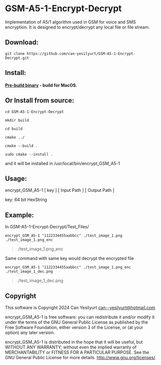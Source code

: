 # GSM-A5-1-Encrypt-Decrypt
Implementation of A5/1 algorithm used in GSM for voice and SMS encryption.  It is designed to encrypt/decrypt any local file or file stream.

## Download:
```
git clone https://github.com/can-yesilyurt/GSM-A5-1-Encrypt-Decrypt.git
```
## Install:

#### [Pre-build binary](https://github.com/can-yesilyurt/GSM-A5-1-Encrypt-Decrypt/tree/main/prebuild_bin) - build for MacOS.

## Or Install from source:

```
cd GSM-A5-1-Encrypt-Decrypt
```
```
mkdir build
```
```
cd build
```
```
cmake ../
```
```
cmake --build .
```
```
sudo cmake --install .
```
and it will be installed in /usr/local/bin/encrypt_GSM_A5-1

## Usage:

encrypt_GSM_A5-1 [ key ] [ Input Path ] [ Output Path ]

key: 64 bit HexString

## Example: 

In GSM-A5-1-Encrypt-Decrypt/Test_Files/
```
encrypt_GSM_A5-1 "1122334455aabbcc" ./test_image_1.png ./test_image_1.png_enc
```
> ./test_image_1.png_enc

Same command with same key would decrypt the encrypted file
```
encrypt_GSM_A5-1 "1122334455aabbcc" ./test_image_1.png_enc ./test_image_1_dec.png
```
> ./test_image_1_dec.png


## Copyright

This software is Copyright 2024 Can Yesilyurt <can--yesilyurt@hotmail.com>

encrypt_GSM_A5-1 is free software: you can redistribute it and/or modify
it under the terms of the GNU General Public License as published by
the Free Software Foundation, either version 3 of the License, or
(at your option) any later version.

encrypt_GSM_A5-1 is distributed in the hope that it will be useful,
but WITHOUT ANY WARRANTY; without even the implied warranty of
MERCHANTABILITY or FITNESS FOR A PARTICULAR PURPOSE.  See the
GNU General Public License for more details.
<http://www.gnu.org/licenses/>.

